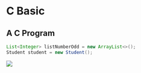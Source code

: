 # C Basic
## A C Program


```java
List<Integer> listNumberOdd = new ArrayList<>();
Student student = new Student();
```
<img src="http://www.webphaidep.com/wp-content/uploads/2018/05/con-gai-han-quoc-cham-soc-da-1.jpg">
